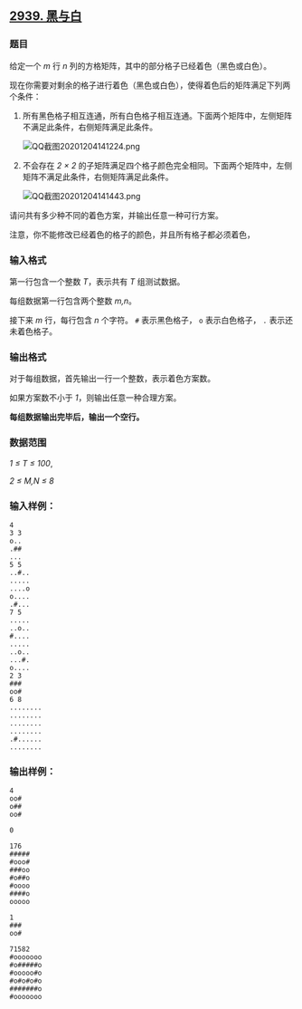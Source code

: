 ## [2939. 黑与白](https://www.acwing.com/problem/content/2942/)

### 题目

给定一个 *m* 行 *n* 列的方格矩阵，其中的部分格子已经着色（黑色或白色）。

现在你需要对剩余的格子进行着色（黑色或白色），使得着色后的矩阵满足下列两个条件：

1. 所有黑色格子相互连通，所有白色格子相互连通。下面两个矩阵中，左侧矩阵不满足此条件，右侧矩阵满足此条件。

     ![QQ截图20201204141224.png](https://cdn.acwing.com/media/article/image/2020/12/04/19_b94a0a0a35-QQ截图20201204141224.png)
2. 不会存在 *2 × 2* 的子矩阵满足四个格子颜色完全相同。下面两个矩阵中，左侧矩阵不满足此条件，右侧矩阵满足此条件。

     ![QQ截图20201204141443.png](https://cdn.acwing.com/media/article/image/2020/12/04/19_05ca524035-QQ截图20201204141443.png)

请问共有多少种不同的着色方案，并输出任意一种可行方案。

注意，你不能修改已经着色的格子的颜色，并且所有格子都必须着色，

### 输入格式

第一行包含一个整数 *T*，表示共有 *T* 组测试数据。

每组数据第一行包含两个整数 *m,n*。

接下来 *m* 行，每行包含 *n* 个字符。 `#` 表示黑色格子， `o` 表示白色格子， `.` 表示还未着色格子。

### 输出格式

对于每组数据，首先输出一行一个整数，表示着色方案数。

如果方案数不小于 *1*，则输出任意一种合理方案。

**每组数据输出完毕后，输出一个空行。**

### 数据范围

*1 ≤ T ≤ 100*,

*2 ≤ M,N ≤ 8*

### 输入样例：

```
4
3 3
o..
.##
...
5 5
..#..
.....
....o
o....
.#...
7 5
.....
..o..
#....
.....
..o..
...#.
o....
2 3
###
oo#
6 8
........
........
........
........
.#......
........
```

### 输出样例：

```
4
oo#
o##
oo#

0

176
#####
#ooo#
###oo
#o##o
#oooo
####o
ooooo

1
###
oo#

71582
#ooooooo
#o#####o
#ooooo#o
#o#o#o#o
#######o
#ooooooo
```
